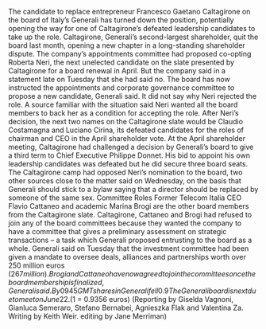 The candidate to replace entrepreneur Francesco Gaetano Caltagirone on the board of Italy’s Generali has turned down the position, potentially opening the way for one of Caltagirone’s defeated leadership candidates to take up the role.
Caltagirone, Generali’s second-largest shareholder, quit the board last month, opening a new chapter in a long-standing shareholder dispute.
The company’s appointments committee had proposed co-opting Roberta Neri, the next unelected candidate on the slate presented by Caltagirone for a board renewal in April. But the company said in a statement late on Tuesday that she had said no.
The board has now instructed the appointments and corporate governance committee to propose a new candidate, Generali said.
It did not say why Neri rejected the role.
A source familiar with the situation said Neri wanted all the board members to back her as a condition for accepting the role.
After Neri’s decision, the next two names on the Caltagirone slate would be Claudio Costamagna and Luciano Cirina, its defeated candidates for the roles of chairman and CEO in the April shareholder vote.
At the April shareholder meeting, Caltagirone had challenged a decision by Generali’s board to give a third term to Chief Executive Philippe Donnet. His bid to appoint his own leadership candidates was defeated but he did secure three board seats.
The Caltagirone camp had opposed Neri’s nomination to the board, two other sources close to the matter said on Wednesday, on the basis that Generali should stick to a bylaw saying that a director should be replaced by someone of the same sex.
Committee Roles
Former Telecom Italia CEO Flavio Cattaneo and academic Marina Brogi are the other board members from the Caltagirone slate.
Caltagirone, Cattaneo and Brogi had refused to join any of the board committees because they wanted the company to have a committee that gives a preliminary assessment on strategic transactions – a task which Generali proposed entrusting to the board as a whole.
Generali said on Tuesday that the investment committee had been given a mandate to oversee deals, alliances and partnerships worth over 250 million euros ($267 million).
Brogi and Cattaneo have now agreed to join the committees once the board membership is finalized, Generali said.
By 0945 GMT shares in Generali fell 0.9% underperforming a flat Italian blue-chip index .FTMIB.
The Generali board is next due to meet on June 22. ($1 = 0.9356 euros)
(Reporting by Giselda Vagnoni, Gianluca Semeraro, Stefano Bernabei, Agnieszka Flak and Valentina Za. Writing by Keith Weir. editing by Jane Merriman)